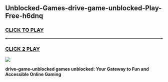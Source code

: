 
## Unblocked-Games-drive-game-unblocked-Play-Free-h6dnq
<h3>
<a href="https://premium76.site?title=drive-game-unblocked&ref=18A1">CLICK TO PLAY</a></h3>
<hr>

<h3>
<a href="https://premium76.site?title=drive-game-unblocked&ref=18A1">CLICK 2 PLAY</a>
  
</h3>

<a href="https://premium76.site?title=drive-game-unblocked&ref=18A1"><img src="https://clearcache.store/games.png"></a>


**drive-game-unblocked games unblocked: Your Gateway to Fun and Accessible Online Gaming**
